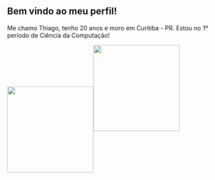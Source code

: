 <div style="display: inline-table">
  <h2> Bem vindo ao meu perfil!</h1>

  Me chamo Thiago, tenho 20 anos e moro em Curitiba - PR. Estou no 1º período de Ciência da Computação!

  <img align="center" height="200px" src="https://github-readme-stats.vercel.app/api/top-langs/?username=ThiagoIanuch&langs_count=10&theme=great-gatsby&layout=compact"> 
  <img height="200px" src="https://github-readme-stats.vercel.app/api?username=ThiagoIanuch&theme=great-gatsby&show_icons=true"> 
</div>
